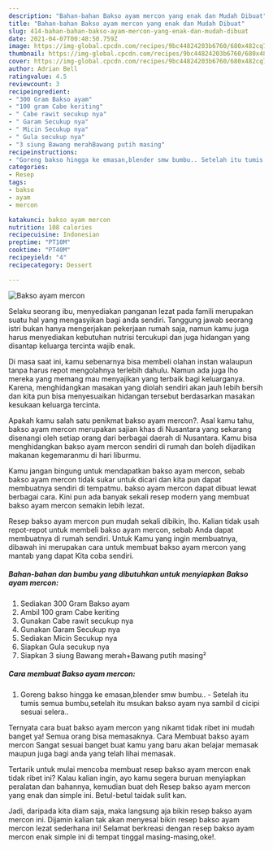 ```yaml
---
description: "Bahan-bahan Bakso ayam mercon yang enak dan Mudah Dibuat"
title: "Bahan-bahan Bakso ayam mercon yang enak dan Mudah Dibuat"
slug: 414-bahan-bahan-bakso-ayam-mercon-yang-enak-dan-mudah-dibuat
date: 2021-04-07T00:48:50.759Z
image: https://img-global.cpcdn.com/recipes/9bc44824203b6760/680x482cq70/bakso-ayam-mercon-foto-resep-utama.jpg
thumbnail: https://img-global.cpcdn.com/recipes/9bc44824203b6760/680x482cq70/bakso-ayam-mercon-foto-resep-utama.jpg
cover: https://img-global.cpcdn.com/recipes/9bc44824203b6760/680x482cq70/bakso-ayam-mercon-foto-resep-utama.jpg
author: Adrian Bell
ratingvalue: 4.5
reviewcount: 3
recipeingredient:
- "300 Gram Bakso ayam"
- "100 gram Cabe keriting"
- " Cabe rawit secukup nya"
- " Garam Secukup nya"
- " Micin Secukup nya"
- " Gula secukup nya"
- "3 siung Bawang merahBawang putih masing"
recipeinstructions:
- "Goreng bakso hingga ke emasan,blender smw bumbu.. Setelah itu tumis semua bumbu,setelah itu msukan bakso ayam nya sambil d cicipi sesuai selera.."
categories:
- Resep
tags:
- bakso
- ayam
- mercon

katakunci: bakso ayam mercon 
nutrition: 108 calories
recipecuisine: Indonesian
preptime: "PT10M"
cooktime: "PT40M"
recipeyield: "4"
recipecategory: Dessert

---
```



![Bakso ayam mercon](https://img-global.cpcdn.com/recipes/9bc44824203b6760/680x482cq70/bakso-ayam-mercon-foto-resep-utama.jpg)

Selaku seorang ibu, menyediakan panganan lezat pada famili merupakan suatu hal yang mengasyikan bagi anda sendiri. Tanggung jawab seorang istri bukan hanya mengerjakan pekerjaan rumah saja, namun kamu juga harus menyediakan kebutuhan nutrisi tercukupi dan juga hidangan yang disantap keluarga tercinta wajib enak.

Di masa  saat ini, kamu sebenarnya bisa membeli olahan instan walaupun tanpa harus repot mengolahnya terlebih dahulu. Namun ada juga lho mereka yang memang mau menyajikan yang terbaik bagi keluarganya. Karena, menghidangkan masakan yang diolah sendiri akan jauh lebih bersih dan kita pun bisa menyesuaikan hidangan tersebut berdasarkan masakan kesukaan keluarga tercinta. 



Apakah kamu salah satu penikmat bakso ayam mercon?. Asal kamu tahu, bakso ayam mercon merupakan sajian khas di Nusantara yang sekarang disenangi oleh setiap orang dari berbagai daerah di Nusantara. Kamu bisa menghidangkan bakso ayam mercon sendiri di rumah dan boleh dijadikan makanan kegemaranmu di hari liburmu.

Kamu jangan bingung untuk mendapatkan bakso ayam mercon, sebab bakso ayam mercon tidak sukar untuk dicari dan kita pun dapat membuatnya sendiri di tempatmu. bakso ayam mercon dapat dibuat lewat berbagai cara. Kini pun ada banyak sekali resep modern yang membuat bakso ayam mercon semakin lebih lezat.

Resep bakso ayam mercon pun mudah sekali dibikin, lho. Kalian tidak usah repot-repot untuk membeli bakso ayam mercon, sebab Anda dapat membuatnya di rumah sendiri. Untuk Kamu yang ingin membuatnya, dibawah ini merupakan cara untuk membuat bakso ayam mercon yang mantab yang dapat Kita coba sendiri.

<!--inarticleads1-->

##### Bahan-bahan dan bumbu yang dibutuhkan untuk menyiapkan Bakso ayam mercon:

1. Sediakan 300 Gram Bakso ayam
1. Ambil 100 gram Cabe keriting
1. Gunakan  Cabe rawit secukup nya
1. Gunakan  Garam Secukup nya
1. Sediakan  Micin Secukup nya
1. Siapkan  Gula secukup nya
1. Siapkan 3 siung Bawang merah+Bawang putih masing²




<!--inarticleads2-->

##### Cara membuat Bakso ayam mercon:

1. Goreng bakso hingga ke emasan,blender smw bumbu.. - Setelah itu tumis semua bumbu,setelah itu msukan bakso ayam nya sambil d cicipi sesuai selera..




Ternyata cara buat bakso ayam mercon yang nikamt tidak ribet ini mudah banget ya! Semua orang bisa memasaknya. Cara Membuat bakso ayam mercon Sangat sesuai banget buat kamu yang baru akan belajar memasak maupun juga bagi anda yang telah lihai memasak.

Tertarik untuk mulai mencoba membuat resep bakso ayam mercon enak tidak ribet ini? Kalau kalian ingin, ayo kamu segera buruan menyiapkan peralatan dan bahannya, kemudian buat deh Resep bakso ayam mercon yang enak dan simple ini. Betul-betul taidak sulit kan. 

Jadi, daripada kita diam saja, maka langsung aja bikin resep bakso ayam mercon ini. Dijamin kalian tak akan menyesal bikin resep bakso ayam mercon lezat sederhana ini! Selamat berkreasi dengan resep bakso ayam mercon enak simple ini di tempat tinggal masing-masing,oke!.

